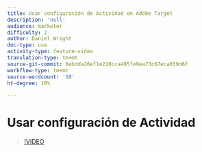 ```yaml
---
title: Usar configuración de Actividad en Adobe Target
description: 'null'
audience: marketer
difficulty: 2
author: Daniel Wright
doc-type: use
activity-type: feature-video
translation-type: tm+mt
source-git-commit: 6ebdda26ef1e210cca495fe9ea73c67eca039d6f
workflow-type: tm+mt
source-wordcount: '10'
ht-degree: 10%

---
```



# Usar configuración de Actividad

>[!VIDEO](https://video.tv.adobe.com/v/17381/?quality=12)